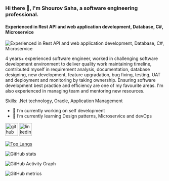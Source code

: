 ### Hi there 👋, I'm Shourov Saha, a software engineering professional.
#### Experienced in Rest API and web application development, Database, C#, Microservice
![Experienced in Rest API and web application development, Database, C#, Microservice](https://arturssmirnovs.github.io/github-profile-readme-generator/images/banner.png)

4 years+ experienced software engineer, worked in challenging software development environment to deliver quality work maintaining timeline, contributed myself in requirement analysis, documentation, database designing, new development, feature upgradation, bug fixing, testing, UAT and deployment and monitoring by taking ownership. Ensuring software development best practice and efficiency are one of my favourite areas. I'm also experienced in managing team and mentoring new resources.

Skills: .Net technology, Oracle, Application Management

- 🔭 I’m currently working on self development 
- 🌱 I’m currently learning Design patterns, Microservice and devOps 


[<img src='https://cdn.jsdelivr.net/npm/simple-icons@3.0.1/icons/github.svg' alt='github' height='40'>](https://github.com/https://github.com/ShourovSaha)  [<img src='https://cdn.jsdelivr.net/npm/simple-icons@3.0.1/icons/linkedin.svg' alt='linkedin' height='40'>](https://www.linkedin.com/in/https://www.linkedin.com/in/sahashourov//)  

[![Top Langs](https://github-readme-stats.vercel.app/api/top-langs/?username=https://github.com/ShourovSaha)](https://github.com/anuraghazra/github-readme-stats)

![GitHub stats](https://github-readme-stats.vercel.app/api?username=https://github.com/ShourovSaha&show_icons=true)  

![GitHub Activity Graph](https://activity-graph.herokuapp.com/graph?username=https://github.com/ShourovSaha)  

![GitHub metrics](https://metrics.lecoq.io/https://github.com/ShourovSaha)  



